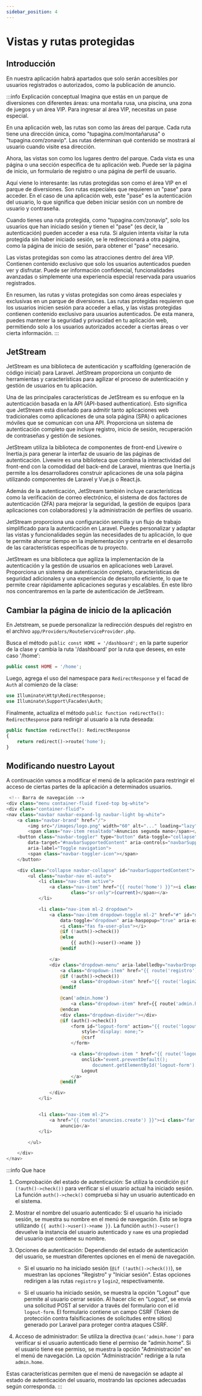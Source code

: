 ```yaml
---
sidebar_position: 4
---
```


# Vistas y rutas protegidas

## Introducción

En nuestra aplicación habrá apartados que solo serán accesibles por usuarios registrados o autorizados, como la publicación de anuncio.

:::info Explicación conceptual
Imagina que estás en un parque de diversiones con diferentes áreas: una montaña rusa, una piscina, una zona de juegos y un área VIP. Para ingresar al área VIP, necesitas un pase especial.

En una aplicación web, las rutas son como las áreas del parque. Cada ruta tiene una dirección única, como "tupagina.com/montañarusa" o "tupagina.com/zonavip". Las rutas determinan qué contenido se mostrará al usuario cuando visite esa dirección.

Ahora, las vistas son como los lugares dentro del parque. Cada vista es una página o una sección específica de tu aplicación web. Puede ser la página de inicio, un formulario de registro o una página de perfil de usuario.

Aquí viene lo interesante: las rutas protegidas son como el área VIP en el parque de diversiones. Son rutas especiales que requieren un "pase" para acceder. En el caso de una aplicación web, este "pase" es la autenticación del usuario, lo que significa que deben iniciar sesión con un nombre de usuario y contraseña.

Cuando tienes una ruta protegida, como "tupagina.com/zonavip", solo los usuarios que han iniciado sesión y tienen el "pase" (es decir, la autenticación) pueden acceder a esa ruta. Si alguien intenta visitar la ruta protegida sin haber iniciado sesión, se le redireccionará a otra página, como la página de inicio de sesión, para obtener el "pase" necesario.

Las vistas protegidas son como las atracciones dentro del área VIP. Contienen contenido exclusivo que solo los usuarios autenticados pueden ver y disfrutar. Puede ser información confidencial, funcionalidades avanzadas o simplemente una experiencia especial reservada para usuarios registrados.

En resumen, las rutas y vistas protegidas son como áreas especiales y exclusivas en un parque de diversiones. Las rutas protegidas requieren que los usuarios inicien sesión para acceder a ellas, y las vistas protegidas contienen contenido exclusivo para usuarios autenticados. De esta manera, puedes mantener la seguridad y privacidad en tu aplicación web, permitiendo solo a los usuarios autorizados acceder a ciertas áreas o ver cierta información.
:::

## JetStream

JetStream es una biblioteca de autenticación y scaffolding (generación de código inicial) para Laravel. JetStream proporciona un conjunto de herramientas y características para agilizar el proceso de autenticación y gestión de usuarios en tu aplicación.

Una de las principales características de JetStream es su enfoque en la autenticación basada en la API (API-based authentication). Esto significa que JetStream está diseñado para admitir tanto aplicaciones web tradicionales como aplicaciones de una sola página (SPA) o aplicaciones móviles que se comunican con una API. Proporciona un sistema de autenticación completo que incluye registro, inicio de sesión, recuperación de contraseñas y gestión de sesiones.

JetStream utiliza la biblioteca de componentes de front-end Livewire o Inertia.js para generar la interfaz de usuario de las páginas de autenticación. Livewire es una biblioteca que combina la interactividad del front-end con la comodidad del back-end de Laravel, mientras que Inertia.js permite a los desarrolladores construir aplicaciones de una sola página utilizando componentes de Laravel y Vue.js o React.js.

Además de la autenticación, JetStream también incluye características como la verificación de correo electrónico, el sistema de dos factores de autenticación (2FA) para mejorar la seguridad, la gestión de equipos (para aplicaciones con colaboradores) y la administración de perfiles de usuario.

JetStream proporciona una configuración sencilla y un flujo de trabajo simplificado para la autenticación en Laravel. Puedes personalizar y adaptar las vistas y funcionalidades según las necesidades de tu aplicación, lo que te permite ahorrar tiempo en la implementación y centrarte en el desarrollo de las características específicas de tu proyecto.

JetStream es una biblioteca que agiliza la implementación de la autenticación y la gestión de usuarios en aplicaciones web Laravel. Proporciona un sistema de autenticación completo, características de seguridad adicionales y una experiencia de desarrollo eficiente, lo que te permite crear rápidamente aplicaciones seguras y escalables. En este libro nos concentraremos en la parte de autenticación de JetStream.

## Cambiar la página de inicio de la aplicación

En Jetstream, se puede personalizar la redirección después del registro en el archivo `app/Providers/RouteServiceProvider.php`.

Busca el método `public const HOME = '/dashboard';` en la parte superior de la clase y cambia la ruta '/dashboard' por la ruta que desees, en este caso '/home':

```php
public const HOME = '/home';
```

Luego, agrega el uso del namespace para `RedirectResponse` y el facad de `Auth` al comienzo de la clase:

```php
use Illuminate\Http\RedirectResponse;
use Illuminate\Support\Facades\Auth;
```

Finalmente, actualiza el método `public function redirectTo(): RedirectResponse` para redirigir al usuario a la ruta deseada:

```php
public function redirectTo(): RedirectResponse
{
    return redirect()->route('home');
}
```
## Modificando nuestro Layout

A continuación vamos a modificar el menú de la aplicación para restringir el acceso de ciertas partes de la aplicación a determinados usuarios.

```php
 <!-- Barra de navegación -->
<div class="menu container-fluid fixed-top bg-white">
<div class="container-fluid">
<nav class="navbar navbar-expand-lg navbar-light bg-white">
    <a class="navbar-brand" href="/">
        <img src="/images/logo.png" width="60" alt="..." loading="lazy">
        <span class="nav-item resaltado">Anuncios segunda mano</span></a>
    <button class="navbar-toggler" type="button" data-toggle="collapse"
        data-target="#navbarSupportedContent" aria-controls="navbarSupportedContent" aria-expanded="false"
        aria-label="Toggle navigation">
        <span class="navbar-toggler-icon"></span>
    </button>

    <div class="collapse navbar-collapse" id="navbarSupportedContent">
        <ul class="navbar-nav ml-auto">
            <li class="nav-item active">
                <a class="nav-item" href="{{ route('home') }}"><i class="fas fa-home"></i> Home<span
                        class="sr-only">(current)</span></a>
            </li>

            <li class="nav-item ml-2 dropdown">
                <a class="nav-item dropdown-toggle ml-2" href="#" id="navbarDropdown" role="button"
                    data-toggle="dropdown" aria-haspopup="true" aria-expanded="false">
                    <i class="fas fa-user-plus"></i>
                    @if (!auth()->check())
                    @else
                        {{ auth()->user()->name }}
                    @endif

                </a>
                <div class="dropdown-menu" aria-labelledby="navbarDropdown">
                    <a class="dropdown-item" href="{{ route('registro') }}">Registro</a>
                    @if (!auth()->check())
                        <a class="dropdown-item" href="{{ route('login2') }}">Iniciar sesión</a>
                    @endif

                    @can('admin.home')
                        <a class="dropdown-item" href={{ route('admin.home') }}>Administración</a>
                    @endcan
                    <div class="dropdown-divider"></div>
                    @if (auth()->check())
                        <form id="logout-form" action="{{ route('logout') }}" method="POST"
                            style="display: none;">
                            @csrf
                        </form>

                        <a class="dropdown-item " href="{{ route('logout') }}"
                            onclick="event.preventDefault();
                                document.getElementById('logout-form').submit();">
                            Logout
                        </a>
                    @endif

                </div>
            </li>


            <li class="nav-item ml-2">
                <a href="{{ route('anuncios.create') }}"><i class="far fa-file-alt"></i> Publicar
                    anuncio</a>
            </li>

        </ul>

    </div>
</nav>
```

:::info Que hace

1. Comprobación del estado de autenticación: Se utiliza la condición `@if (!auth()->check())` para verificar si el usuario actual ha iniciado sesión. La función `auth()->check()` comprueba si hay un usuario autenticado en el sistema.

2. Mostrar el nombre del usuario autenticado: Si el usuario ha iniciado sesión, se muestra su nombre en el menú de navegación. Esto se logra utilizando `{{ auth()->user()->name }}`. La función `auth()->user()` devuelve la instancia del usuario autenticado y `name` es una propiedad del usuario que contiene su nombre.

3. Opciones de autenticación: Dependiendo del estado de autenticación del usuario, se muestran diferentes opciones en el menú de navegación. 

   - Si el usuario no ha iniciado sesión (`@if (!auth()->check())`), se muestran las opciones "Registro" y "Iniciar sesión". Estas opciones redirigen a las rutas `registro` y `login2`, respectivamente.
   
   - Si el usuario ha iniciado sesión, se muestra la opción "Logout" que permite al usuario cerrar sesión. Al hacer clic en "Logout", se envía una solicitud POST al servidor a través del formulario con el id `logout-form`. El formulario contiene un campo CSRF (Token de protección contra falsificaciones de solicitudes entre sitios) generado por Laravel para proteger contra ataques CSRF.

4. Acceso de administrador: Se utiliza la directiva `@can('admin.home')` para verificar si el usuario autenticado tiene el permiso de "admin.home". Si el usuario tiene ese permiso, se muestra la opción "Administración" en el menú de navegación. La opción "Administración" redirige a la ruta `admin.home`.

Estas características permiten que el menú de navegación se adapte al estado de autenticación del usuario, mostrando las opciones adecuadas según corresponda.
:::
